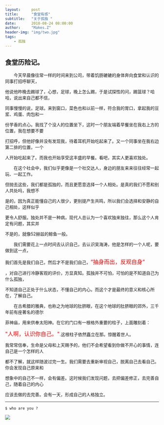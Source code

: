 ```yaml
---
layout:     post
title:      "食堂有感"
subtitle:   "关于孤独 "
date:       2018-08-24 08:00:00
author:     "Makes.Z"
header-img: "img/two.jpg"
tags:
    - 孤独
---
```


## 食堂历险记。

　　今天早晨像往常一样的时间来到公司，带着饥肠辘辘的身体奔向食堂和认识的同事打招呼聊天，

他说他昨晚去踢球了，心想，足球，晚上怎么踢，于是试探性的问，踢篮球？哈哈，说出来自己都不信，

同事慢慢的说，足球。来到窗口，菜色也和以前一样，符合我的胃口，拿起我的豆浆、鸡蛋、肉包和一

份芋香的点心。我找了个没人的位置坐下，这时一个朋友端着早餐坐在我右上方的位置，我在想要不要

打招呼，但他好像并没有发现我，待着耳机开始吃起来了。又一个同事坐在我右边第二排的位置，一个

人开始吃起来了。而我也开始享受这丰盛的早餐。看吧，其实人更喜欢独处。

　　在这个社会中，我们似乎更像是一个社交达人，身边的朋友来来往往经常一起玩、一起工作。

但抛去这些，我们都是孤独的，而且更愿意选择一个人相处。是真的我们不愿和别人共处吗，我想不

是的，因为真正能懂自己的人很少，更别提产生共鸣，所以我们会选择和安静的自己相处，这样似乎

更令人舒服。独处并不是一种病，现代人总认为一个喜欢独来独往，那么这个人肯定有问题，其实并

不是的，就像52赫兹的鲸鱼一般。

　　我们需要花上一点时间去认识自己，去认识吴海涛，他是怎样的一个人呢，要做到这一点，

我们首先是我们自己，然后才不是我们自己，<font color=red size=4>“抽身而出，反观自身”

</font>，对自己进行冷静客观的评价，方显真知。孤独并不可怕，可怕的是不知道自己为什么孤独，

不知道自己正处于什么状态，不懂自己的内心。而这个才是最终的意义和核心所在，了解自己。

　　在古希腊的雅典，也称之为地球的肚脐眼，在这个地球的肚脐眼的郊外，三千年前有座著名的德尔

菲神庙，用来供奉太阳神。在它的门口有一根格外重要的柱子，上面雕刻着：

<font color=red size=4>"人啊，认识你自己。"</font>.这根柱子依然矗立在那。惊醒着世人。

我常常信奉，生命是父母和上天赐予的，他们不会希望看到你做不开心的事情，连自己是一个怎样的人

都不了解，就这样随波过完一生。我们需要去重新审视自己，脱离自己去看自己。你会发现自己原来和

想象中的自己不一样，会有偏差。这时候我们发现问题，去把偏差修正，去完善自己，随着自己的内心

应该去做的去完善。会有一天，形成自己的人格独立。


---
```
$ who are you ?
```

![]({{./image/1.jpg}})
